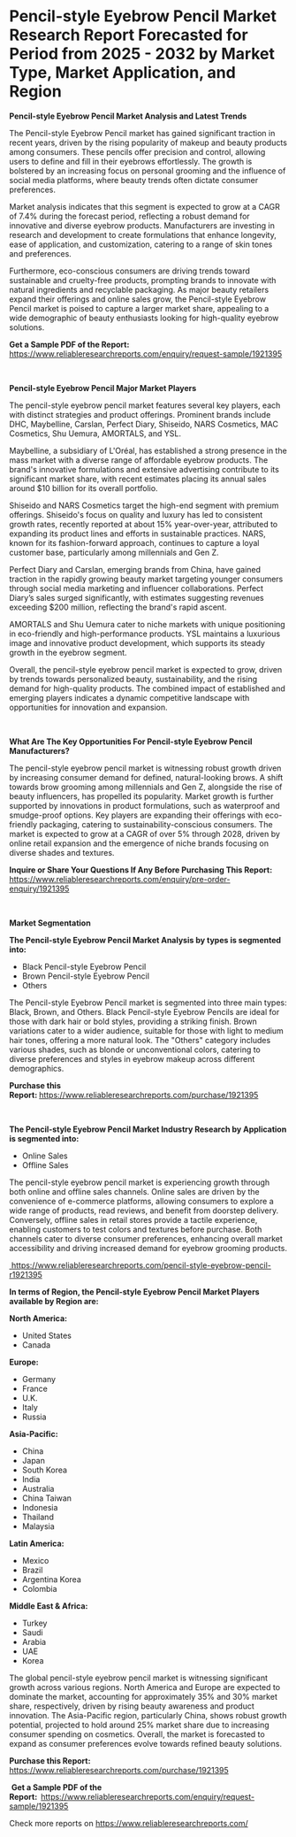 <p><h1>Pencil-style Eyebrow Pencil Market Research Report Forecasted for Period from 2025 -  2032 by Market Type, Market Application, and Region</h1></p><p><strong>Pencil-style Eyebrow Pencil Market Analysis and Latest Trends</strong></p>
<p><p>The Pencil-style Eyebrow Pencil market has gained significant traction in recent years, driven by the rising popularity of makeup and beauty products among consumers. These pencils offer precision and control, allowing users to define and fill in their eyebrows effortlessly. The growth is bolstered by an increasing focus on personal grooming and the influence of social media platforms, where beauty trends often dictate consumer preferences.</p><p>Market analysis indicates that this segment is expected to grow at a CAGR of 7.4% during the forecast period, reflecting a robust demand for innovative and diverse eyebrow products. Manufacturers are investing in research and development to create formulations that enhance longevity, ease of application, and customization, catering to a range of skin tones and preferences. </p><p>Furthermore, eco-conscious consumers are driving trends toward sustainable and cruelty-free products, prompting brands to innovate with natural ingredients and recyclable packaging. As major beauty retailers expand their offerings and online sales grow, the Pencil-style Eyebrow Pencil market is poised to capture a larger market share, appealing to a wide demographic of beauty enthusiasts looking for high-quality eyebrow solutions.</p></p>
<p><strong>Get a Sample PDF of the Report:&nbsp;</strong> <a href="https://www.reliableresearchreports.com/enquiry/request-sample/1921395?utm_campaign=2030&utm_medium=2&utm_source=Github&utm_content=ia&utm_term=10022025&utm_id=pencil-style-eyebrow-pencil">https://www.reliableresearchreports.com/enquiry/request-sample/1921395</a></p>
<p>&nbsp;</p>
<p><strong>Pencil-style Eyebrow Pencil Major Market Players</strong></p>
<p><p>The pencil-style eyebrow pencil market features several key players, each with distinct strategies and product offerings. Prominent brands include DHC, Maybelline, Carslan, Perfect Diary, Shiseido, NARS Cosmetics, MAC Cosmetics, Shu Uemura, AMORTALS, and YSL. </p><p>Maybelline, a subsidiary of L'Oréal, has established a strong presence in the mass market with a diverse range of affordable eyebrow products. The brand's innovative formulations and extensive advertising contribute to its significant market share, with recent estimates placing its annual sales around $10 billion for its overall portfolio.</p><p>Shiseido and NARS Cosmetics target the high-end segment with premium offerings. Shiseido's focus on quality and luxury has led to consistent growth rates, recently reported at about 15% year-over-year, attributed to expanding its product lines and efforts in sustainable practices. NARS, known for its fashion-forward approach, continues to capture a loyal customer base, particularly among millennials and Gen Z.</p><p>Perfect Diary and Carslan, emerging brands from China, have gained traction in the rapidly growing beauty market targeting younger consumers through social media marketing and influencer collaborations. Perfect Diary’s sales surged significantly, with estimates suggesting revenues exceeding $200 million, reflecting the brand's rapid ascent.</p><p>AMORTALS and Shu Uemura cater to niche markets with unique positioning in eco-friendly and high-performance products. YSL maintains a luxurious image and innovative product development, which supports its steady growth in the eyebrow segment.</p><p>Overall, the pencil-style eyebrow pencil market is expected to grow, driven by trends towards personalized beauty, sustainability, and the rising demand for high-quality products. The combined impact of established and emerging players indicates a dynamic competitive landscape with opportunities for innovation and expansion.</p></p>
<p>&nbsp;</p>
<p><strong>What Are The Key Opportunities For Pencil-style Eyebrow Pencil Manufacturers?</strong></p>
<p><p>The pencil-style eyebrow pencil market is witnessing robust growth driven by increasing consumer demand for defined, natural-looking brows. A shift towards brow grooming among millennials and Gen Z, alongside the rise of beauty influencers, has propelled its popularity. Market growth is further supported by innovations in product formulations, such as waterproof and smudge-proof options. Key players are expanding their offerings with eco-friendly packaging, catering to sustainability-conscious consumers. The market is expected to grow at a CAGR of over 5% through 2028, driven by online retail expansion and the emergence of niche brands focusing on diverse shades and textures.</p></p>
<p><strong>Inquire or Share Your Questions If Any Before Purchasing This Report:</strong> <a href="https://www.reliableresearchreports.com/enquiry/pre-order-enquiry/1921395?utm_campaign=2030&utm_medium=2&utm_source=Github&utm_content=ia&utm_term=10022025&utm_id=pencil-style-eyebrow-pencil">https://www.reliableresearchreports.com/enquiry/pre-order-enquiry/1921395</a></p>
<p>&nbsp;</p>
<p><strong>Market Segmentation</strong></p>
<p><strong>The Pencil-style Eyebrow Pencil Market Analysis by types is segmented into:</strong></p>
<p><ul><li>Black Pencil-style Eyebrow Pencil</li><li>Brown Pencil-style Eyebrow Pencil</li><li>Others</li></ul></p>
<p><p>The Pencil-style Eyebrow Pencil market is segmented into three main types: Black, Brown, and Others. Black Pencil-style Eyebrow Pencils are ideal for those with dark hair or bold styles, providing a striking finish. Brown variations cater to a wider audience, suitable for those with light to medium hair tones, offering a more natural look. The "Others" category includes various shades, such as blonde or unconventional colors, catering to diverse preferences and styles in eyebrow makeup across different demographics.</p></p>
<p><strong>Purchase this Report:&nbsp;</strong><a href="https://www.reliableresearchreports.com/purchase/1921395?utm_campaign=2030&utm_medium=2&utm_source=Github&utm_content=ia&utm_term=10022025&utm_id=pencil-style-eyebrow-pencil">https://www.reliableresearchreports.com/purchase/1921395</a></p>
<p>&nbsp;</p>
<p><strong>The Pencil-style Eyebrow Pencil Market Industry Research by Application is segmented into:</strong></p>
<p><ul><li>Online Sales</li><li>Offline Sales</li></ul></p>
<p><p>The pencil-style eyebrow pencil market is experiencing growth through both online and offline sales channels. Online sales are driven by the convenience of e-commerce platforms, allowing consumers to explore a wide range of products, read reviews, and benefit from doorstep delivery. Conversely, offline sales in retail stores provide a tactile experience, enabling customers to test colors and textures before purchase. Both channels cater to diverse consumer preferences, enhancing overall market accessibility and driving increased demand for eyebrow grooming products.</p></p>
<p><a href="https://www.reliableresearchreports.com/pencil-style-eyebrow-pencil-r1921395?utm_campaign=2030&utm_medium=2&utm_source=Github&utm_content=ia&utm_term=10022025&utm_id=pencil-style-eyebrow-pencil">&nbsp;https://www.reliableresearchreports.com/pencil-style-eyebrow-pencil-r1921395</a></p>
<p><strong>In terms of Region, the Pencil-style Eyebrow Pencil Market Players available by Region are:</strong></p>
<p>
    <p> <strong> North America: </strong>
        <ul>
            <li>United States</li>
            <li>Canada</li>
        </ul>
        </p> 
    <p> <strong> Europe: </strong>
        <ul>
            <li>Germany</li>
            <li>France</li>
            <li>U.K.</li>
            <li>Italy</li>
            <li>Russia</li>
        </ul>
        </p> 
    <p> <strong> Asia-Pacific: </strong>
        <ul>
            <li>China</li>
            <li>Japan</li>
            <li>South Korea</li>
            <li>India</li>
            <li>Australia</li>
            <li>China Taiwan</li>
            <li>Indonesia</li>
            <li>Thailand</li>
            <li>Malaysia</li>
        </ul>
        </p> 
    <p> <strong> Latin America: </strong>
        <ul>
            <li>Mexico</li>
            <li>Brazil</li>
            <li>Argentina Korea</li>
            <li>Colombia</li>
        </ul>
        </p> 
    <p> <strong> Middle East & Africa: </strong>
        <ul>
            <li>Turkey</li>
            <li>Saudi</li>
            <li>Arabia</li>
            <li>UAE</li>
            <li>Korea</li>
        </ul>
    </p>
    </p>
<p><p>The global pencil-style eyebrow pencil market is witnessing significant growth across various regions. North America and Europe are expected to dominate the market, accounting for approximately 35% and 30% market share, respectively, driven by rising beauty awareness and product innovation. The Asia-Pacific region, particularly China, shows robust growth potential, projected to hold around 25% market share due to increasing consumer spending on cosmetics. Overall, the market is forecasted to expand as consumer preferences evolve towards refined beauty solutions.</p></p>
<p><strong>Purchase this Report: </strong><a href="https://www.reliableresearchreports.com/purchase/1921395?utm_campaign=2030&utm_medium=2&utm_source=Github&utm_content=ia&utm_term=10022025&utm_id=pencil-style-eyebrow-pencil">https://www.reliableresearchreports.com/purchase/1921395</a></p>
<p>&nbsp;<strong>Get a Sample PDF of the Report:&nbsp;&nbsp;</strong><a href="https://www.reliableresearchreports.com/enquiry/request-sample/1921395?utm_campaign=2030&utm_medium=2&utm_source=Github&utm_content=ia&utm_term=10022025&utm_id=pencil-style-eyebrow-pencil">https://www.reliableresearchreports.com/enquiry/request-sample/1921395</a></p>
<p><strong></strong></p>
<p>Check more reports on <a href="https://www.reliableresearchreports.com/?utm_campaign=2030&utm_medium=2&utm_source=Github&utm_content=ia&utm_term=10022025&utm_id=pencil-style-eyebrow-pencil">https://www.reliableresearchreports.com/</a></p>